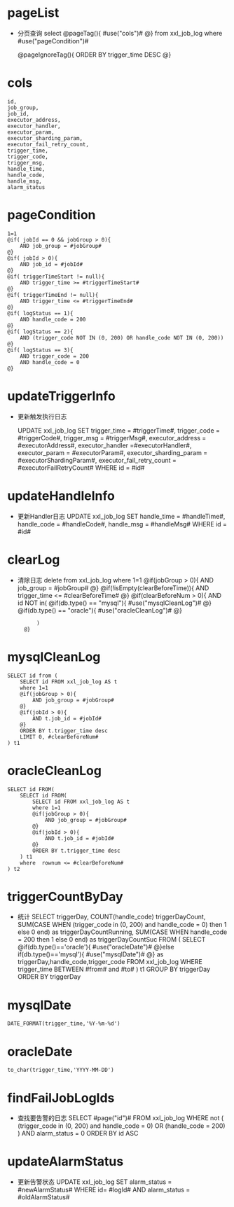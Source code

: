 pageList
===
* 分页查询
    select
        @pageTag(){
            #use("cols")#
        @}
    from xxl_job_log
    where #use("pageCondition")#
    
    @pageIgnoreTag(){
        ORDER BY trigger_time DESC
    @}



cols
===
    id,
    job_group,
    job_id,
    executor_address,
    executor_handler,
    executor_param,
    executor_sharding_param,
    executor_fail_retry_count,
    trigger_time,
    trigger_code,
    trigger_msg,
    handle_time,
    handle_code,
    handle_msg,
    alarm_status

pageCondition
===
    1=1
    @if( jobId == 0 && jobGroup > 0){
        AND job_group = #jobGroup#
    @}
    @if( jobId > 0){
        AND job_id = #jobId#
    @}
    @if( triggerTimeStart != null){
        AND trigger_time >= #triggerTimeStart#
    @}
    @if( triggerTimeEnd != null){
        AND trigger_time <= #triggerTimeEnd#
    @}
    @if( logStatus == 1){
        AND handle_code = 200
    @}
    @if( logStatus == 2){
        AND (trigger_code NOT IN (0, 200) OR handle_code NOT IN (0, 200))
    @}
    @if( logStatus == 3){
        AND trigger_code = 200
        AND handle_code = 0
    @}

updateTriggerInfo
===
* 更新触发执行日志

    UPDATE xxl_job_log
        SET
            trigger_time = #triggerTime#,
            trigger_code = #triggerCode#,
            trigger_msg = #triggerMsg#,
            executor_address = #executorAddress#,
            executor_handler =#executorHandler#,
            executor_param = #executorParam#,
            executor_sharding_param = #executorShardingParam#,
            executor_fail_retry_count = #executorFailRetryCount#
        WHERE  id = #id#

updateHandleInfo
===
* 更新Handler日志
    UPDATE xxl_job_log
		SET 
			handle_time = #handleTime#, 
			handle_code = #handleCode#,
			handle_msg = #handleMsg# 
		WHERE  id = #id#
		
	
clearLog
===
* 清除日志
    delete from xxl_job_log
        where 1=1
        @if(jobGroup > 0){
            AND job_group = #jobGroup#
        @}
        @if(!isEmpty(clearBeforeTime)){
            AND trigger_time <= #clearBeforeTime#
        @}
        @if(clearBeforeNum > 0){
            AND id NOT in(
                @if(db.type() == "mysql"){
                    #use("mysqlCleanLog")#
                @}
                @if(db.type() == "oracle"){
                    #use("oracleCleanLog")#
                @}
                
            )
        @}
        
mysqlCleanLog
===
    SELECT id from (
        SELECT id FROM xxl_job_log AS t
        where 1=1
        @if(jobGroup > 0){
            AND job_group = #jobGroup#
        @}
        @if(jobId > 0){
            AND t.job_id = #jobId#
        @}
        ORDER BY t.trigger_time desc
        LIMIT 0, #clearBeforeNum#
    ) t1
        
oracleCleanLog
===
    SELECT id FROM(
        SELECT id FROM(
            SELECT id FROM xxl_job_log AS t
            where 1=1
            @if(jobGroup > 0){
                AND job_group = #jobGroup#
            @}
            @if(jobId > 0){
                AND t.job_id = #jobId#
            @}
            ORDER BY t.trigger_time desc
        ) t1
        where  rownum <= #clearBeforeNum#
    ) t2

triggerCountByDay
===
* 统计
    SELECT
        triggerDay,
        COUNT(handle_code) triggerDayCount,
        SUM(CASE WHEN (trigger_code in (0, 200) and handle_code = 0) then 1 else 0 end) as triggerDayCountRunning,
        SUM(CASE WHEN handle_code = 200 then 1 else 0 end) as triggerDayCountSuc
    FROM (
        SELECT 
            @if(db.type()=='oracle'){
                #use("oracleDate")#
            @}else if(db.type()=='mysql'){
                #use("mysqlDate")#
            @}
            as triggerDay,handle_code,trigger_code
            FROM
            xxl_job_log
        WHERE trigger_time BETWEEN #from# and #to#
    ) t1
    GROUP BY triggerDay
    ORDER BY triggerDay

mysqlDate
===
    DATE_FORMAT(trigger_time,'%Y-%m-%d')
    
oracleDate
===
    to_char(trigger_time,'YYYY-MM-DD')

findFailJobLogIds
===
* 查找要告警的日志
    SELECT 
    #page("id")# 
    FROM xxl_job_log
    WHERE not (
        (trigger_code in (0, 200) and handle_code = 0)
        OR
        (handle_code = 200)
    )
    AND alarm_status = 0
    ORDER BY id ASC

updateAlarmStatus
===
* 更新告警状态
    UPDATE xxl_job_log
		SET
			alarm_status = #newAlarmStatus#
		WHERE id= #logId# AND alarm_status = #oldAlarmStatus#
	
